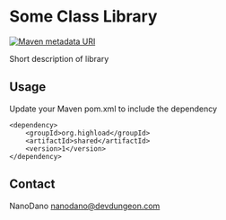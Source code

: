 Some Class Library
==================

[![Maven metadata URI](https://img.shields.io/maven-metadata/v/http/central.maven.org/maven2/com/devdungeon/tools/shared/maven-metadata.xml.svg)]()

Short description of library

Usage
-----

Update your Maven pom.xml to include the dependency

    <dependency>
        <groupId>org.highload</groupId>
        <artifactId>shared</artifactId>
        <version>1</version>
    </dependency>

Contact
-------

NanoDano <nanodano@devdungeon.com>
